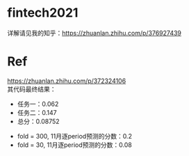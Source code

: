 # fintech2021  

详解请见我的知乎：https://zhuanlan.zhihu.com/p/376927439  

# Ref 
https://zhuanlan.zhihu.com/p/372324106  
其代码最终结果：
* 任务一：0.062  
* 任务二：0.147  
* 总分：0.08752  


- fold = 300, 11月逐period预测的分数：0.2
- fold = 30, 11月逐period预测的分数：0.08   

